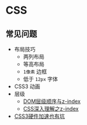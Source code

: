 # CSS

## 常见问题

- 布局技巧
  - 两列布局
  - 等高布局
  - `1像素` 边框
  - 低于 `12px` 字体
- CSS3 动画
- 层级
  - [DOM层级顺序与z-index](https://segmentfault.com/a/1190000014382426)
  - [CSS深入理解之z-index](https://www.jianshu.com/p/6e5f36172352)
- [CSS3硬件加速也有坑](https://div.io/topic/1348)
